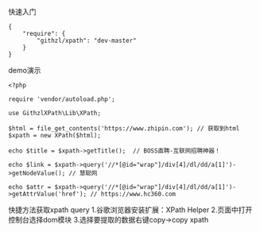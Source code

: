 
快速入门



    {
        "require": {
            "githzl/xpath": "dev-master"
        }
    }
demo演示

    <?php

    require 'vendor/autoload.php';
    
    use GithzlXPath\Lib\XPath;
    
    $html = file_get_contents('https://www.zhipin.com'); // 获取到html  
    $xpath = new XPath($html);
    
    echo $title = $xpath->getTitle();  // BOSS直聘-互联网招聘神器！
    
    echo $link = $xpath->query('//*[@id="wrap"]/div[4]/dl/dd/a[1]')->getNodeValue(); // 慧聪网
    
    echo $attr = $xpath->query('//*[@id="wrap"]/div[4]/dl/dd/a[1]')->getAttrValue('href'); // https://www.hc360.com
    

快捷方法获取xpath query
  1.谷歌浏览器安装扩展：XPath Helper
  2.页面中打开控制台选择dom模块
  3.选择要提取的数据右键copy->copy xpath

